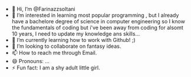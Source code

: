 - 👋 Hi, I’m @Farinazzsoltani
- 👀 I’m interested in learning most popular programming , but I already have a bachelore degree of science in computer engineering so I know the fundamentals of coding but i've been away from coding for alsomt 10 years, I need to update my knowledge ans skills...
- 🌱 I’m currently learning how to work with Github! ;)
- 💞️ I’m looking to collaborate on fantasy ideas.
- 📫 How to reach me through Email. 
- 😄 Pronouns: ...
- ⚡ Fun fact: I am a shy adult little girl.

<!---
Farinazzsoltani/Farinazzsoltani is a ✨ special ✨ repository because its `README.md` (this file) appears on your GitHub profile.
You can click the Preview link to take a look at your changes.
--->
